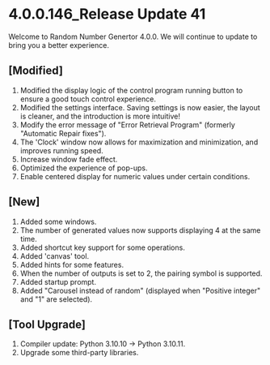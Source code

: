 # 4.0.0.146_Release Update 41
Welcome to Random Number Genertor 4.0.0. We will continue to update to bring you a better experience.
## [Modified]
1. Modified the display logic of the control program running button to ensure a good touch control experience.
2. Modified the settings interface. Saving settings is now easier, the layout is cleaner, and the introduction is more intuitive!
3. Modify the error message of "Error Retrieval Program" (formerly "Automatic Repair fixes").
4. The 'Clock' window now allows for maximization and minimization, and improves running speed.
5. Increase window fade effect.
6. Optimized the experience of pop-ups.
7. Enable centered display for numeric values under certain conditions.
## [New]
1. Added some windows.
2. The number of generated values now supports displaying 4 at the same time.
3. Added shortcut key support for some operations.
4. Added 'canvas' tool.
5. Added hints for some features.
6. When the number of outputs is set to 2, the pairing symbol is supported.
7. Added startup prompt.
8. Added "Carousel instead of random" (displayed when "Positive integer" and "1" are selected).
## [Tool Upgrade]
1. Compiler update: Python 3.10.10 -> Python 3.10.11.
2. Upgrade some third-party libraries.
